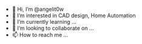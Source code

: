 - 👋 Hi, I’m @angelit0w
- 👀 I’m interested in CAD design, Home Automation
- 🌱 I’m currently learning ...
- 💞️ I’m looking to collaborate on ...
- 📫 How to reach me ...

<!---
angelit0w/angelit0w is a ✨ special ✨ repository because its `README.md` (this file) appears on your GitHub profile.
You can click the Preview link to take a look at your changes.
--->
